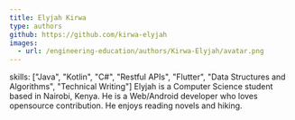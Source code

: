 ```yaml
---
title: Elyjah Kirwa
type: authors
github: https://github.com/kirwa-elyjah
images:
  - url: /engineering-education/authors/Kirwa-Elyjah/avatar.png
---
```

skills: ["Java", "Kotlin", "C#", "Restful APIs", "Flutter", "Data Structures and Algorithms", "Technical Writing"]
Elyjah is a Computer Science student based in Nairobi, Kenya. He is a Web/Android developer who loves opensource contribution. He enjoys reading novels and hiking.
